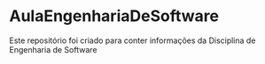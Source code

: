 # AulaEngenhariaDeSoftware
Este repositório foi criado para conter informações da Disciplina de Engenharia de Software
